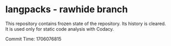 # langpacks - rawhide branch

This repository contains frozen state of the repository.
Its history is cleared. It is used only for static code
analysis with Codacy.

Commit Time: 1706076815